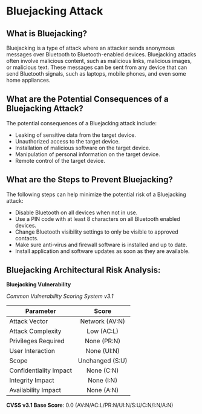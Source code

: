 # Bluejacking Attack 

## What is Bluejacking?

Bluejacking is a type of attack where an attacker sends anonymous messages over Bluetooth to Bluetooth-enabled devices. Bluejacking attacks often involve malicious content, such as malicious links, malicious images, or malicious text. These messages can be sent from any device that can send Bluetooth signals, such as laptops, mobile phones, and even some home appliances.

## What are the Potential Consequences of a Bluejacking Attack?

The potential consequences of a Bluejacking attack include:

- Leaking of sensitive data from the target device.
- Unauthorized access to the target device.
- Installation of malicious software on the target device.
- Manipulation of personal information on the target device.
- Remote control of the target device.

## What are the Steps to Prevent Bluejacking?

The following steps can help minimize the potential risk of a Bluejacking attack:

- Disable Bluetooth on all devices when not in use.
- Use a PIN code with at least 8 characters on all Bluetooth enabled devices.
- Change Bluetooth visibility settings to only be visible to approved contacts.
- Make sure anti-virus and firewall software is installed and up to date.
- Install application and software updates as soon as they are available.

## Bluejacking Architectural Risk Analysis: 

**Bluejacking Vulnerability**

_Common Vulnerability Scoring System v3.1_

|  Parameter | Score|
|-----------|:----:|
| Attack Vector | Network (AV:N) |
| Attack Complexity | Low (AC:L) |
| Privileges Required | None (PR:N) |
| User Interaction | None (UI:N) |
| Scope | Unchanged (S:U) |
| Confidentiality Impact | None (C:N) |
| Integrity Impact | None (I:N) |
| Availability Impact | None (A:N) |

**CVSS v3.1 Base Score**: 0.0 (AV:N/AC:L/PR:N/UI:N/S:U/C:N/I:N/A:N)